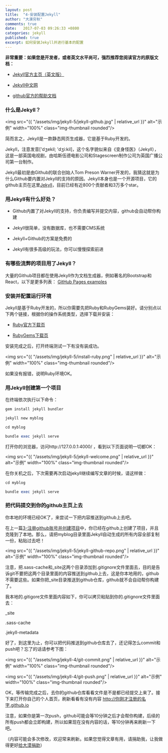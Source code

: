 ```yaml
---
layout: post
title:  "4-安装配置Jekyll"
author: "大漠穷秋"
comments: true
date:   2017-07-03 09:26:33 +0800
categories: jekyll
published: true
excerpt: 如何安装Jekyll并进行基本的配置
---
```


**非常重要：如果您是开发者，或者英文水平尚可，强烈推荐您阅读官方的原版文档：**

- <a href="https://jekyllrb.com/" target="_blank">Jekyll官方主页（英文版）</a>

- <a href="http://jekyllcn.com/" target="_blank">Jekyll中文网</a>

- <a href="https://help.github.com/articles/using-jekyll-as-a-static-site-generator-with-github-pages/" target="_blank">github官方的帮助文档</a>

### **什么是Jekyll？**

<img src="{{ "/assets/img/jekyll-5/jekyll-github.jpg" | relative_url }}" alt="示例" width="100%" class="img-thumbnail rounded"/>

简而言之，Jekyll是一款静态网页生成器，它是基于Ruby开发的。

Jekyll，注意发音['dʒekil; 'dʒi:kil]，这个名字貌似来自《变身怪医》（Jekyll），这是一部英国电视剧，由哈斯伍德电影公司和Stagescreen制作公司为英国广播公司第一台制作。

Jekyll最初是由Github的联合创始人Tom Preson Warner开发的，我猜这就是为什么Github要内置对Jekyll的支持的原因。Jekyll本身也是一个开源项目，它的github主页在这里<a href="https://github.com/jekyll/jekyll" target="_blank">Jekyll</a>，目前已经有近800个贡献者和3万多个star。

### **用Jekyll有什么好处？**

- Github内置了对Jekyll的支持，你负责编写并提交内容，github会自动帮你构建

- Jekyll很简单，没有数据库，也不需要CMS系统

- Jekyll+Github的方案是免费的

- Jekyll有很多高级的玩法，你可以慢慢探索前进

### **有哪些流弊的项目用了Jekyll？**

大量的Github项目都在使用Jekyll作为文档生成器，例如著名的Bootstrap和React，以下是更多列表：
<a href="https://github.com/showcases/github-pages-examples" target="_blank"> GitHub Pages examples</a>

### **安装并配置运行环境**
Jekyll是基于Ruby开发的，所以你需要先把Ruby和RubyGems装好。请分别点以下两个链接，根据你的操作系统类型，选择下载并安装：

- <a href="https://www.ruby-lang.org/zh_cn/downloads/" target="_blank">Ruby官方下载页</a>

- <a href="https://rubygems.org/pages/download/" target="_blank">RubyGems下载页</a>

安装完成之后，打开终端测试一下有没有装成功。

<img src="{{ "/assets/img/jekyll-5/install-ruby.png" | relative_url }}" alt="示例" width="100%" class="img-thumbnail rounded"/>

如果没有报错，说明Ruby环境OK。

### **用Jekyll创建第一个项目**
在终端依次执行以下命令：

```ruby
gem install jekyll bundler

jekyll new myblog

cd myblog

bundle exec jekyll serve
```
打开你的浏览器，访问http://127.0.0.1:4000/ ，看到以下页面说明一切都OK：

<img src="{{ "/assets/img/jekyll-5/jekyll-welcome.png" | relative_url }}" alt="示例" width="100%" class="img-thumbnail rounded"/>

在你关机之后，下次需要再次启动jekyll继续编写文章的时候，请这样做：

```ruby
cd myblog

bundle exec jekyll serve
```

### **把代码提交到你的github主页上去**

你本地的环境已经OK了，来尝试一下把内容推送到github上去吧。

在上一篇<a href="http://damoqiongqiu.github.io/jekyll/2017/07/03/%E5%88%A9%E7%94%A8github%E5%92%8Cjekyll%E6%90%AD%E5%BB%BA%E4%B8%AA%E4%BA%BABlog-4.html">3-注册github账号并创建项目</a>中，你已经在github上创建了项目，并且克隆到了本地。那么，请把myblog目录里面Jekyll自动生成的所有内容全部复制一份，粘贴过去吧！

<img src="{{ "/assets/img/jekyll-5/jekyll-github-repo.png" | relative_url }}" alt="示例" width="100%" class="img-thumbnail rounded"/>

注意，把.sass-cache和_site这两个目录添加到.gitignore文件里面去，目的是告诉git不要把这两个目录里面的内容推送到github上去，这是你本地用的，github不需要这些。如果你把_site目录推送到github仓库，github就不会自动帮你构建了。

我本地的.gitigore文件里面内容如下，你可以拷贝粘贴到你的.gitignore文件里面去：

_site

.sass-cache

.jekyll-metadata

好了，到这里为止，你可以把代码推送到github仓库去了，还记得怎么commit和push吧？忘了的话请参考下图：

<img src="{{ "/assets/img/jekyll-4/git-commit.png" | relative_url }}" alt="示例" width="100%" class="img-thumbnail rounded"/>

<img src="{{ "/assets/img/jekyll-4/git-push.png" | relative_url }}" alt="示例" width="100%" class="img-thumbnail rounded"/>

OK，等传输完成之后，去你的github仓库看看文件是不是都已经提交上来了。接下来打开你自己的个人首页，刷新看看有没有内容  http://你刚才注册的名字.github.io

注意，如果你是第一次push，github可能会等10分钟之后才会帮你构建，后续的所有push都会立即构建，所以如果现在没有内容的话，等10分钟再来刷新一下吧。

（内容可能会多次修改，欢迎常来刷新。如果您觉得文章有用，请捐助我，让我做得更好<a href="http://damoqiongqiu.github.io/donate/index.html">给大漠捐助</a>）